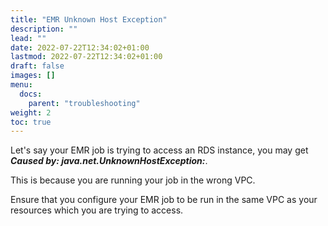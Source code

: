 ```yaml
---
title: "EMR Unknown Host Exception"
description: ""
lead: ""
date: 2022-07-22T12:34:02+01:00
lastmod: 2022-07-22T12:34:02+01:00
draft: false
images: []
menu: 
  docs:
    parent: "troubleshooting"
weight: 2
toc: true
---
```


Let's say your EMR job is trying to access an RDS instance, you may get ***Caused by: java.net.UnknownHostException:***.

This is because you are running your job in the wrong VPC.

Ensure that you configure your EMR job to be run in the same VPC as your resources which you are trying to access.
